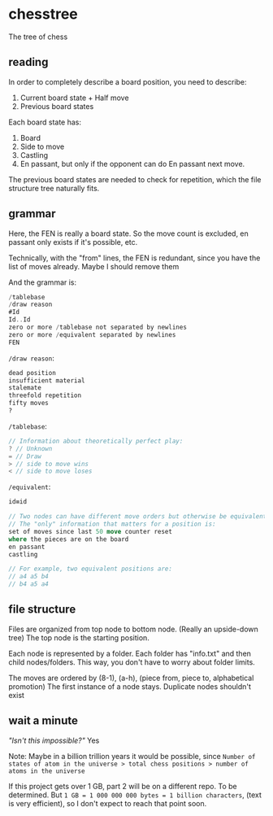 # chesstree
The tree of chess

## reading
In order to completely describe a board position, you need to describe:
1. Current board state + Half move
2. Previous board states

Each board state has:
1. Board
2. Side to move
3. Castling
4. En passant, but only if the opponent can do En passant next move.

The previous board states are needed to check for repetition, which the file structure tree naturally fits.

## grammar
Here, the FEN is really a board state.
So the move count is excluded, en passant only exists if it's possible, etc.

Technically, with the "from" lines, the FEN is redundant, since you have the list of moves already.
Maybe I should remove them

And the grammar is:
```rust
/tablebase
/draw reason
#Id
Id..Id
zero or more /tablebase not separated by newlines
zero or more /equivalent separated by newlines
FEN
```

`/draw reason`:

```txt
dead position
insufficient material
stalemate
threefold repetition
fifty moves
?
```

`/tablebase`:

```js
// Information about theoretically perfect play:
? // Unknown
= // Draw
> // side to move wins
< // side to move loses
```

`/equivalent`:

```rust
id≡id

// Two nodes can have different move orders but otherwise be equivalent
// The "only" information that matters for a position is:
set of moves since last 50 move counter reset
where the pieces are on the board
en passant
castling

// For example, two equivalent positions are:
// a4 a5 b4
// b4 a5 a4
```

## file structure

Files are organized from top node to bottom node. (Really an upside-down tree)
The top node is the starting position.

Each node is represented by a folder.
Each folder has "info.txt" and then child nodes/folders.
This way, you don't have to worry about folder limits.

The moves are ordered by (8-1), (a-h), (piece from, piece to, alphabetical promotion)
The first instance of a node stays. Duplicate nodes shouldn't exist

## wait a minute

_"Isn't this impossible?"_ Yes

Note: Maybe in a billion trillion years it would be possible, since
`Number of states of atom in the universe > total chess positions > number of atoms in the universe`

If this project gets over 1 GB, part 2 will be on a different repo. To be determined.
But `1 GB = 1 000 000 000 bytes = 1 billion characters`, (text is very efficient), so I don't expect to reach that point soon.
